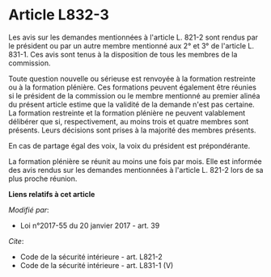 # Article L832-3

Les avis sur les demandes mentionnées à l'article L. 821-2 sont rendus par le président ou par un autre membre mentionné aux
2° et 3° de l'article L. 831-1. Ces avis sont tenus à la disposition de tous les membres de la commission. 

Toute question nouvelle ou sérieuse est renvoyée à la formation restreinte ou à la formation plénière. Ces formations peuvent
également être réunies si le président de la commission ou le membre mentionné au premier alinéa du présent article estime
que la validité de la demande n'est pas certaine. La formation restreinte et la formation plénière ne peuvent valablement
délibérer que si, respectivement, au moins trois et quatre membres sont présents. Leurs décisions sont prises à la majorité
des membres présents. 

En cas de partage égal des voix, la voix du président est prépondérante. 

La formation plénière se réunit au moins une fois par mois. Elle est informée des avis rendus sur les demandes mentionnées à
l'article L. 821-2 lors de sa plus proche réunion.

**Liens relatifs à cet article**

_Modifié par_:

  - Loi n°2017-55 du 20 janvier 2017 - art. 39

_Cite_:

  - Code de la sécurité intérieure - art. L821-2
  - Code de la sécurité intérieure - art. L831-1 (V)
